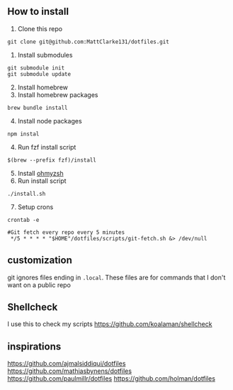 ## How to install
1. Clone this repo
```console
git clone git@github.com:MattClarke131/dotfiles.git

```
1. Install submodules
```console
git submodule init
git submodule update
```
2. Install homebrew
3. Install homebrew packages
```console
brew bundle install
```
4. Install node packages
```console
npm instal
```
4. Run fzf install script
```console
$(brew --prefix fzf)/install
```
5. Install [ohmyzsh](https://ohmyz.sh/)
6. Run install script
```console
./install.sh
```
7. Setup crons
```console
crontab -e
```
```crontab
#Git fetch every repo every 5 minutes
 */5 * * * * "$HOME"/dotfiles/scripts/git-fetch.sh &> /dev/null
```

## customization
git ignores files ending in `.local`. These files are for commands that I don't want on a public repo

## Shellcheck
I use this to check my scripts
https://github.com/koalaman/shellcheck

## inspirations
https://github.com/ajmalsiddiqui/dotfiles
https://github.com/mathiasbynens/dotfiles
https://github.com/paulmillr/dotfiles
https://github.com/holman/dotfiles
